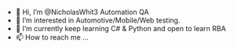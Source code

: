 - 👋 Hi, I’m @NicholasWhit3 Automation QA
- 👀 I’m interested in Automotive/Mobile/Web testing.
- 🌱 I’m currently keep learning C# & Python and open to learn RBA
- 📫 How to reach me ...

<!---
NicholasWhit3/NicholasWhit3 is a ✨ special ✨ repository because its `README.md` (this file) appears on your GitHub profile.
You can click the Preview link to take a look at your changes.
--->
